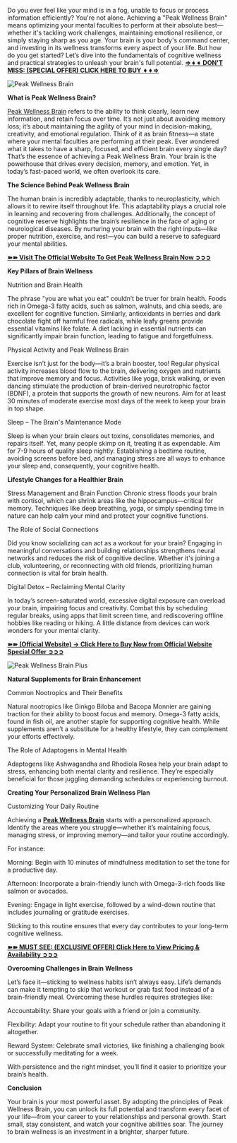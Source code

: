 Do you ever feel like your mind is in a fog, unable to focus or process information efficiently? You're not alone. Achieving a "Peak Wellness Brain" means optimizing your mental faculties to perform at their absolute best—whether it's tackling work challenges, maintaining emotional resilience, or simply staying sharp as you age. Your brain is your body's command center, and investing in its wellness transforms every aspect of your life. But how do you get started? Let’s dive into the fundamentals of cognitive wellness and practical strategies to unleash your brain's full potential. **[⇒➧➧ DON'T MISS: (SPECIAL OFFER) CLICK HERE TO BUY ➧➧⇒](https://supplementcarts.com/peak-wellness-brain-official/)**


![Peak Wellness Brain](https://github.com/user-attachments/assets/d4133b51-ec02-4f58-b6de-290077b79d24)


**What is Peak Wellness Brain?**

[Peak Wellness Brain](https://www.facebook.com/Peak.Wellness.Brain.Official/) refers to the ability to think clearly, learn new information, and retain focus over time. It’s not just about avoiding memory loss; it’s about maintaining the agility of your mind in decision-making, creativity, and emotional regulation. Think of it as brain fitness—a state where your mental faculties are performing at their peak. Ever wondered what it takes to have a sharp, focused, and efficient brain every single day? That’s the essence of achieving a Peak Wellness Brain. Your brain is the powerhouse that drives every decision, memory, and emotion. Yet, in today’s fast-paced world, we often overlook its care.

**The Science Behind Peak Wellness Brain**

The human brain is incredibly adaptable, thanks to neuroplasticity, which allows it to rewire itself throughout life. This adaptability plays a crucial role in learning and recovering from challenges. Additionally, the concept of cognitive reserve highlights the brain’s resilience in the face of aging or neurological diseases. By nurturing your brain with the right inputs—like proper nutrition, exercise, and rest—you can build a reserve to safeguard your mental abilities.

**[➽➽ Visit The Official Website To Get Peak Wellness Brain Now ➲➲➲](https://supplementcarts.com/peak-wellness-brain-official/)**

**Key Pillars of Brain Wellness**

Nutrition and Brain Health

The phrase "you are what you eat" couldn’t be truer for brain health. Foods rich in Omega-3 fatty acids, such as salmon, walnuts, and chia seeds, are excellent for cognitive function. Similarly, antioxidants in berries and dark chocolate fight off harmful free radicals, while leafy greens provide essential vitamins like folate. A diet lacking in essential nutrients can significantly impair brain function, leading to fatigue and forgetfulness.

Physical Activity and Peak Wellness Brain

Exercise isn’t just for the body—it’s a brain booster, too! Regular physical activity increases blood flow to the brain, delivering oxygen and nutrients that improve memory and focus. Activities like yoga, brisk walking, or even dancing stimulate the production of brain-derived neurotrophic factor (BDNF), a protein that supports the growth of new neurons. Aim for at least 30 minutes of moderate exercise most days of the week to keep your brain in top shape.

Sleep – The Brain's Maintenance Mode

Sleep is when your brain clears out toxins, consolidates memories, and repairs itself. Yet, many people skimp on it, treating it as expendable. Aim for 7-9 hours of quality sleep nightly. Establishing a bedtime routine, avoiding screens before bed, and managing stress are all ways to enhance your sleep and, consequently, your cognitive health.

**Lifestyle Changes for a Healthier Brain**

Stress Management and Brain Function
Chronic stress floods your brain with cortisol, which can shrink areas like the hippocampus—critical for memory. Techniques like deep breathing, yoga, or simply spending time in nature can help calm your mind and protect your cognitive functions.

The Role of Social Connections

Did you know socializing can act as a workout for your brain? Engaging in meaningful conversations and building relationships strengthens neural networks and reduces the risk of cognitive decline. Whether it's joining a club, volunteering, or reconnecting with old friends, prioritizing human connection is vital for brain health.

Digital Detox – Reclaiming Mental Clarity

In today’s screen-saturated world, excessive digital exposure can overload your brain, impairing focus and creativity. Combat this by scheduling regular breaks, using apps that limit screen time, and rediscovering offline hobbies like reading or hiking. A little distance from devices can work wonders for your mental clarity.

**[➽➽ (Official Website) → Click Here to Buy Now from Official Website Special Offer ➲➲➲](https://supplementcarts.com/peak-wellness-brain-official/)**

![Peak Wellness Brain Plus](https://github.com/user-attachments/assets/1375f5c8-32e9-4c9d-a589-6f71c527a69d)


**Natural Supplements for Brain Enhancement**

Common Nootropics and Their Benefits

Natural nootropics like Ginkgo Biloba and Bacopa Monnier are gaining traction for their ability to boost focus and memory. Omega-3 fatty acids, found in fish oil, are another staple for supporting cognitive health. While supplements aren’t a substitute for a healthy lifestyle, they can complement your efforts effectively.

The Role of Adaptogens in Mental Health

Adaptogens like Ashwagandha and Rhodiola Rosea help your brain adapt to stress, enhancing both mental clarity and resilience. They’re especially beneficial for those juggling demanding schedules or experiencing burnout.

**Creating Your Personalized Brain Wellness Plan**

Customizing Your Daily Routine

Achieving a **[Peak Wellness Brain](https://www.facebook.com/Peak.Wellness.Brain.Official/)** starts with a personalized approach. Identify the areas where you struggle—whether it’s maintaining focus, managing stress, or improving memory—and tailor your routine accordingly.

For instance:

Morning: Begin with 10 minutes of mindfulness meditation to set the tone for a productive day.

Afternoon: Incorporate a brain-friendly lunch with Omega-3-rich foods like salmon or avocados.

Evening: Engage in light exercise, followed by a wind-down routine that includes journaling or gratitude exercises.

Sticking to this routine ensures that every day contributes to your long-term cognitive wellness.

**[➽➽ MUST SEE: (EXCLUSIVE OFFER) Click Here to View Pricing & Availability ➲➲➲](https://supplementcarts.com/peak-wellness-brain-official/)**

**Overcoming Challenges in Brain Wellness**

Let’s face it—sticking to wellness habits isn’t always easy. Life’s demands can make it tempting to skip that workout or grab fast food instead of a brain-friendly meal. Overcoming these hurdles requires strategies like:

Accountability: Share your goals with a friend or join a community.

Flexibility: Adapt your routine to fit your schedule rather than abandoning it altogether.

Reward System: Celebrate small victories, like finishing a challenging book or successfully meditating for a week.

With persistence and the right mindset, you’ll find it easier to prioritize your brain’s health.

**Conclusion**

Your brain is your most powerful asset. By adopting the principles of Peak Wellness Brain, you can unlock its full potential and transform every facet of your life—from your career to your relationships and personal growth. Start small, stay consistent, and watch your cognitive abilities soar. The journey to brain wellness is an investment in a brighter, sharper future.
